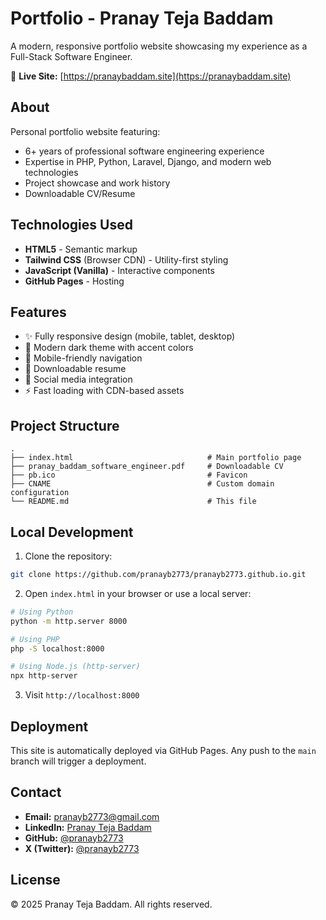 # Portfolio - Pranay Teja Baddam

A modern, responsive portfolio website showcasing my experience as a Full-Stack Software Engineer.

🔗 **Live Site:** [https://pranaybaddam.site](https://pranaybaddam.site)

## About

Personal portfolio website featuring:
- 6+ years of professional software engineering experience
- Expertise in PHP, Python, Laravel, Django, and modern web technologies
- Project showcase and work history
- Downloadable CV/Resume

## Technologies Used

- **HTML5** - Semantic markup
- **Tailwind CSS** (Browser CDN) - Utility-first styling
- **JavaScript (Vanilla)** - Interactive components
- **GitHub Pages** - Hosting

## Features

- ✨ Fully responsive design (mobile, tablet, desktop)
- 🎨 Modern dark theme with accent colors
- 📱 Mobile-friendly navigation
- 📄 Downloadable resume
- 🔗 Social media integration
- ⚡ Fast loading with CDN-based assets

## Project Structure

```
.
├── index.html                              # Main portfolio page
├── pranay_baddam_software_engineer.pdf     # Downloadable CV
├── pb.ico                                  # Favicon
├── CNAME                                   # Custom domain configuration
└── README.md                               # This file
```

## Local Development

1. Clone the repository:
```bash
git clone https://github.com/pranayb2773/pranayb2773.github.io.git
```

2. Open `index.html` in your browser or use a local server:
```bash
# Using Python
python -m http.server 8000

# Using PHP
php -S localhost:8000

# Using Node.js (http-server)
npx http-server
```

3. Visit `http://localhost:8000`

## Deployment

This site is automatically deployed via GitHub Pages. Any push to the `main` branch will trigger a deployment.

## Contact

- **Email:** pranayb2773@gmail.com
- **LinkedIn:** [Pranay Teja Baddam](https://www.linkedin.com/in/pranay-teja-baddam/)
- **GitHub:** [@pranayb2773](https://github.com/pranayb2773)
- **X (Twitter):** [@pranayb2773](https://x.com/pranayb2773)

## License

© 2025 Pranay Teja Baddam. All rights reserved.
